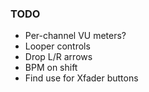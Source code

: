 ### TODO
* Per-channel VU meters?
* Looper controls
* Drop L/R arrows
* BPM on shift
* Find use for Xfader buttons
